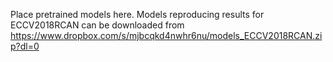 Place pretrained models here.
Models reproducing results for ECCV2018RCAN can be downloaded from 
https://www.dropbox.com/s/mjbcqkd4nwhr6nu/models_ECCV2018RCAN.zip?dl=0
